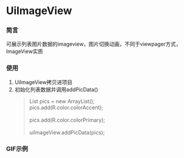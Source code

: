 # UiImageView

### 简言
可展示列表图片数据的imageview，图片切换动画，不同于viewpager方式，ImageView实质
### 使用
1.  UiImageView拷贝进项目
2.  初始化列表数据并调用addPicData()
    >   List<Integer> pics = new ArrayList(); 
    <br/>pics.add(R.color.colorAccent);</br> 
    <br/>pics.add(R.color.colorPrimary);</br> 
    <br/>uiImageView.addPicData(pics);</br> 
### GIF示例
   
